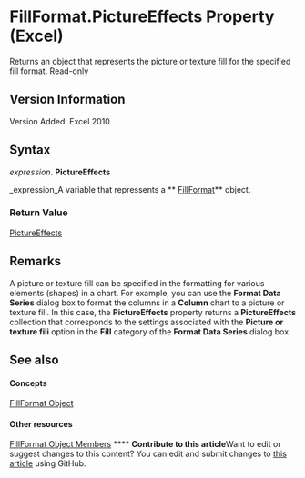 
# FillFormat.PictureEffects Property (Excel)

Returns an object that represents the picture or texture fill for the specified fill format. Read-only


## Version Information

Version Added: Excel 2010 


## Syntax

 _expression_. **PictureEffects**

 _expression_A variable that repressents a  ** [FillFormat](b602e09e-97ab-bfbe-1796-bc44ebb7dc28.md)** object.


### Return Value

 [PictureEffects](http://msdn.microsoft.com/library/bc0e1cfd-7328-360d-872e-c71ae93162ed%28Office.15%29.aspx)


## Remarks

A picture or texture fill can be specified in the formatting for various elements (shapes) in a chart. For example, you can use the  **Format Data Series** dialog box to format the columns in a **Column** chart to a picture or texture fill. In this case, the **PictureEffects** property returns a **PictureEffects** collection that corresponds to the settings associated with the **Picture or texture fili** option in the **Fill** category of the **Format Data Series** dialog box.


## See also


#### Concepts


 [FillFormat Object](b602e09e-97ab-bfbe-1796-bc44ebb7dc28.md)
#### Other resources


 [FillFormat Object Members](da1a1680-4b9d-c6fb-6562-bf1ec9f57921.md)
****   **Contribute to this article**Want to edit or suggest changes to this content? You can edit and submit changes to  [this article](https://github.com/jhershey00/VBA_Excel_Test/OpenXMLCon/articles/bb5e8d9d-a878-c8c4-b198-ef7269f837f0.md) using GitHub.

